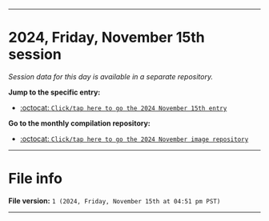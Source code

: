 
***

# 2024, Friday, November 15th session

_Session data for this day is available in a separate repository._

**Jump to the specific entry:**

- [:octocat: `Click/tap here to go the 2024 November 15th entry`](https://github.com/seanpm2001/SeansLifeArchive_Images_MotorWorld_CarFactory_Y2024_V11/tree/SeansLifeArchive_Images_MotorWorld_CarFactory_Y2024_V11_Main-dev/2024/11_November/15/)

**Go to the monthly compilation repository:**

- [:octocat: `Click/tap here to go the 2024 November image repository`](https://github.com/seanpm2001/SeansLifeArchive_Images_MotorWorld_CarFactory_Y2024_V11/)

***

# File info

**File version:** `1 (2024, Friday, November 15th at 04:51 pm PST)`

***
